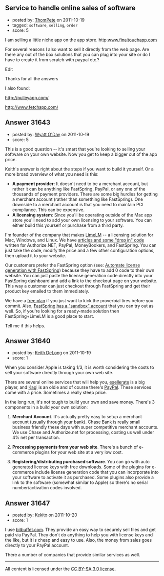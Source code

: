 ## Service to handle online sales of software

- posted by: [ThomPete](https://stackexchange.com/users/-1/1186-thompete) on 2011-10-19
- tagged: `software`, `selling`, `order`
- score: 5

I am selling a little niche app on the app store. http:www.finaltouchapp.com

For several reasons I also want to sell it directly from the web page. Are there any out of the box solutions that you can plug into your site or do I have to create it from scratch with paypal etc.?

Edit

Thanks for all the answers

I also found:

http://pulleyapp.com/

http://www.fetchapp.com/


## Answer 31643

- posted by: [Wyatt O'Day](https://stackexchange.com/users/-1/5714-wyatt-o-day) on 2011-10-19
- score: 5

<p>This is a good question -- it's smart that you're looking to selling your software on your own website. Now you get to keep a bigger cut of the app price.</p>

<p>Keith's answer is right about the steps if you want to build it yourself. Or a more broad overview of what you need is this:</p>

<ul>
<li><strong>A payment provider</strong>: It doesn't need to be a merchant account, but rather it can be anything like FastSpring, PayPal, or any one of the thousands of payment providers. There are some big hurdles for getting a merchant account (rather than something like FastSpring). One downside to a merchant account is that you need to maintain PCI compliance. This can be expensive.</li>
<li><strong>A licensing system</strong>: Since you'll be operating outside of the Mac app store you'll need to add your own licensing to your software. You can either build this yourself or purchase from a third party.</li>
</ul>

<p>I'm founder of the company that makes <a href="http://wyday.com/limelm/">LimeLM</a> -- a licensing solution for Mac, Windows, and Linux. We have <a href="http://wyday.com/limelm/help/how-to-generate-product-keys-after-order/">articles and some "drop in" code</a> written for Authorize.NET, PayPal, MoneyBookers, and FastSpring. You can just take the code, modify the price and a few other configuration options, then upload it to your website.</p>

<p>Our customers prefer the FastSpring option (see: <a href="http://wyday.com/limelm/help/automate-license-generation-with-fastspring/">Automate license generation with FastSpring</a>) because they have to add 0 code to their own website. You can just paste the license generation code directly into your FastSpring dashboard and add a link to the checkout page on your website. This way a customer can just checkout through FastSpring and get their product key emailed to them immediately.</p>

<p>We have a <a href="http://wyday.com/limelm/signup/">free plan</a> if you just want to kick the proverbial tires before you commit. Also, <a href="https://www.fastspring.com/signup.php">FastSpring has a "sandbox" account</a> that you can try out as well. So, if you're looking for a ready-made solution then FastSpring+LimeLM is a good place to start.</p>

<p>Tell me if this helps.</p>



## Answer 31640

- posted by: [Keith DeLong](https://stackexchange.com/users/-1/888-keith-delong) on 2011-10-19
- score: 1

<p>When you consider Apple is taking 1/3, it is worth considering the costs to sell your software directly through your own web site.</p>

<p>There are several online services that will help you, <a href="http://www.esellerate.net/" rel="nofollow">esellerate</a> is a big player, and <a href="http://www.kagi.com" rel="nofollow">Kagi</a> is an oldie and of course there's <a href="https://www.paypal.com/" rel="nofollow">PayPal</a>. These services come with a price. Sometimes a really steep price.</p>

<p>In the long run, it's not tough to build your own and save money. There's 3 components in a build your own solution:</p>

<ol>
<li><p><strong>Merchant Account</strong>.
It's actually pretty easy to setup a merchant account (usually through your bank). Chase Bank is really small business friendly these days with super competitive merchant accounts. We use Chase and Authorize.net for processing, costing us well under 4% net per transaction.</p></li>
<li><p><strong>Processing payments from your web site</strong>.
There's a bunch of e-commerce plugins for your web site at a very low cost.</p></li>
<li><p><strong>Registering/distributing purchased software</strong>.
You can go with auto generated license keys with free downloads. Some of the plugins for e-commerce include license generation code that you can incorporate into your software to activate it as purchased. Some plugins also provide a link to  the software (somewhat similar to Apple) so there's no serial number/activation codes involved.</p></li>
</ol>



## Answer 31647

- posted by: [Kekito](https://stackexchange.com/users/-1/5898-kekito) on 2011-10-20
- score: 1

<p>I use <a href="http://bitbuffet.com/" rel="nofollow">bitbuffet.com</a>.  They provide an easy way to securely sell files and get paid via PayPal.  They don't do anything to help you with license keys and the like, but it is cheap and easy to use.  Also, the money from sales goes directly to your PayPal account.</p>

<p>There a number of companies that provide similar services as well.</p>




---

All content is licensed under the [CC BY-SA 3.0 license](https://creativecommons.org/licenses/by-sa/3.0/).
